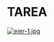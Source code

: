 # TAREA










[![ejer-1.jpg](https://i.postimg.cc/B6YKh8pG/ejer-1.jpg)](https://postimg.cc/9R900Qsx)
